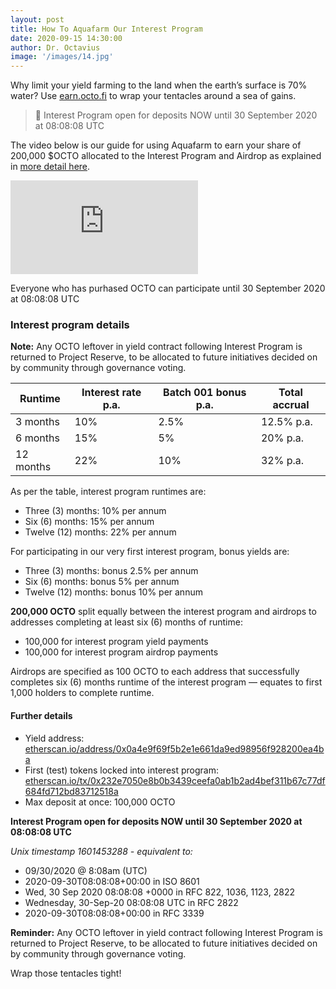 ```yaml
---
layout: post
title: How To Aquafarm Our Interest Program
date: 2020-09-15 14:30:00
author: Dr. Octavius
image: '/images/14.jpg'
---
```


Why limit your yield farming to the land when the earth’s surface is 70% water? Use [earn.octo.fi](https://earn.octo.fi) to wrap your tentacles around a sea of gains.

> 🎉 Interest Program open for deposits NOW until 30 September 2020 at 08:08:08 UTC

The video below is our guide for using Aquafarm to earn your share of 200,000 $OCTO allocated to the Interest Program and Airdrop as explained in [more detail here](/blog/interest-pool).

<p><iframe src="https://player.vimeo.com/video/458091243?color=6c6e95&title=0&byline=0&portrait=0" frameborder="0" allowfullscreen></iframe></p>

Everyone who has purhased OCTO can participate until 30 September 2020 at 08:08:08 UTC

### Interest program details

**Note:** Any OCTO leftover in yield contract following Interest Program is returned to Project Reserve, to be allocated to future initiatives decided on by community through governance voting.

| Runtime    		    | Interest rate p.a.| Batch 001 bonus p.a.| Total accrual |
|-----------------------|-------------------|---------------------|---------------|
| 3 months     			| 10% 			    | 2.5%                | 12.5% p.a.    |
| 6 months 	  	 	    | 15% 		  	    | 5%            	  | 20% p.a.   	  |
| 12 months    			| 22% 				| 10%              	  | 32% p.a.  	  |

As per the table, interest program runtimes are:

* Three (3) months: 10% per annum
* Six (6) months: 15% per annum
* Twelve (12) months: 22% per annum

For participating in our very first interest program, bonus yields are:

* Three (3) months: bonus 2.5% per annum
* Six (6) months: bonus 5% per annum
* Twelve (12) months: bonus 10% per annum

**200,000 OCTO** split equally between the interest program and airdrops to addresses completing at least six (6) months of runtime:

* 100,000 for interest program yield payments
* 100,000 for interest program airdrop payments

Airdrops are specified as 100 OCTO to each address that successfully completes six (6) months runtime of the interest program —  equates to first 1,000 holders to complete runtime.

#### Further details

- Yield address: [etherscan.io/address/0x0a4e9f69f5b2e1e661da9ed98956f928200ea4ba](https://etherscan.io/address/0x0a4e9f69f5b2e1e661da9ed98956f928200ea4ba)
- First (test) tokens locked into interest program: [etherscan.io/tx/0x232e7050e8b0b3439ceefa0ab1b2ad4bef311b67c77df684fd712bd83712518a](https://etherscan.io/tx/0x232e7050e8b0b3439ceefa0ab1b2ad4bef311b67c77df684fd712bd83712518a)
- Max deposit at once: 100,000 OCTO

**Interest Program open for deposits NOW until 30 September 2020 at 08:08:08 UTC**

*Unix timestamp 1601453288 - equivalent to:*

- 09/30/2020 @ 8:08am (UTC)
- 2020-09-30T08:08:08+00:00 in ISO 8601
- Wed, 30 Sep 2020 08:08:08 +0000 in RFC 822, 1036, 1123, 2822
- Wednesday, 30-Sep-20 08:08:08 UTC in RFC 2822
- 2020-09-30T08:08:08+00:00 in RFC 3339

**Reminder:** Any OCTO leftover in yield contract following Interest Program is returned to Project Reserve, to be allocated to future initiatives decided on by community through governance voting.

Wrap those tentacles tight!
